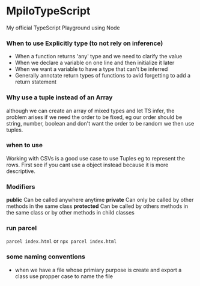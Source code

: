 # MpiloTypeScript
My official TypeScript Playground using Node

### When to use Explicitly type (to not rely on inference)
- When a function returns 'any' type and we need to clarify the value
- When we declare a variable on one line and then initialize it later
- When we want a variable to have a type that can't be inferred
- Generally annotate return types of functions to avid forgetting to add a return statement

### Why use a tuple instead of an Array
although we can create an array of mixed types and let TS infer, the problem arises if we need
the order to be fixed, eg our order should be string, number, boolean and don't want the order to be random we then use tuples. 

### when to use
Working with CSVs is a good use case to use Tuples eg to represent the rows. First see if you cant use a object instead because it is more descriptive.

### Modifiers
<strong>public</strong> Can be called anywhere anytime
<strong>private</strong> Can only be called by other methods in the same class
<strong>protected</strong> Can be called by others methods in the same class or by other methods in child classes


### run parcel
`parcel index.html` or `npx parcel index.html`


### some naming conventions
- when we have a file whose primiary purpose is create and export a class use propper case to name the file